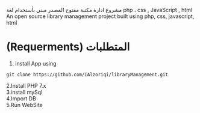 مشروع ادارة مكتبة مفتوح المصدر مبني بأستخدام لغة php ، css , JavaScript , html
<br>
An open source library management project built using php, css, javascript, html


# (Requerments) المتطلبات
1. install App using

 ```
 git clone https://github.com/IAlzoriqi/libraryManagement.git
 
 ```
2.Install PHP 7.x
<br>
3.install mySql
<br>
4.Import DB
<br>
5.Run WebSite
<br>


